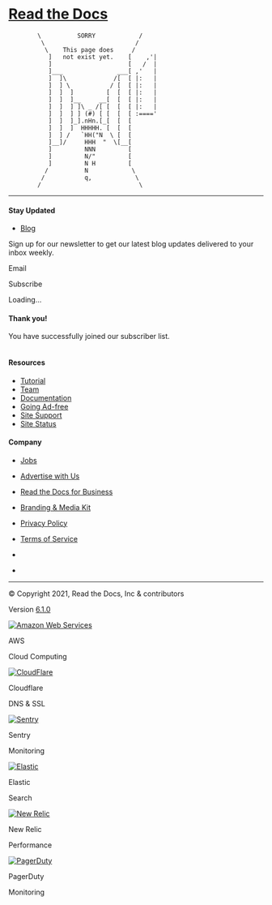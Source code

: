 # [Read the Docs](//readthedocs.org)

            \          SORRY            /
             \                         /
              \    This page does     /
               ]   not exist yet.    [    ,'|
               ]                     [   /  |
               ]___               ___[ ,'   |
               ]  ]\             /[  [ |:   |
               ]  ] \           / [  [ |:   |
               ]  ]  ]         [  [  [ |:   |
               ]  ]  ]__     __[  [  [ |:   |
               ]  ]  ] ]\ _ /[ [  [  [ |:   |
               ]  ]  ] ] (#) [ [  [  [ :===='
               ]  ]  ]_].nHn.[_[  [  [
               ]  ]  ]  HHHHH. [  [  [
               ]  ] /   `HH("N  \ [  [
               ]__]/     HHH  "  \[__[
               ]         NNN         [
               ]         N/"         [
               ]         N H         [
              /          N            \
             /           q,            \
            /                           \

---

#### Stay Updated

- [Blog](https://blog.readthedocs.com/)

Sign up for our newsletter to get our latest blog updates delivered to your inbox weekly.

Email

Subscribe

<span class="sr-only">Loading...</span>

#### Thank you!

You have successfully joined our subscriber list.

<img src="https://track.mailerlite.com/webforms/o/4726913/t0a9l4?v1632124791" style="max-width:1px;max-height:1px;visibility:hidden;padding:0;margin:0;display:block" data-border="0" width="1" height="1" alt="." />

#### Resources

- [Tutorial](https://docs.readthedocs.io/page/tutorial/)
- [Team](https://docs.readthedocs.io/page/team.html)
- [Documentation](https://docs.readthedocs.io)
- [Going Ad-free](https://readthedocs.org/sustainability/)
- [Site Support](https://readthedocs.org/support/)
- [Site Status](http://status.readthedocs.com/)

#### Company

- [Jobs](http://blog.readthedocs.com/jobs/)
- [Advertise with Us](https://www.ethicalads.io/advertisers/?ref=rtd)
- [Read the Docs for Business](https://readthedocs.com)
- [Branding & Media Kit](https://read-the-docs-guidelines.readthedocs-hosted.com/)
- [Privacy Policy](https://docs.readthedocs.io/page/privacy-policy.html)
- [Terms of Service](https://docs.readthedocs.io/page/terms-of-service.html)

- [<span class="icon github"></span>](https://github.com/rtfd/readthedocs.org)
- [<span class="icon twitter"></span>](https://twitter.com/readthedocs)

---

<span class="small">© Copyright 2021, Read the Docs, Inc & contributors</span>

<span class="small">Version [6.1.0](http://docs.readthedocs.io/page/changelog.html)</span>

<a href="https://aws.amazon.com" class="sponsor"><img src="https://readthedocs-static-prod.s3.amazonaws.com/images/sponsors/aws.e8af7274bc7e.png" class="sponsor-image" alt="Amazon Web Services" /></a>

AWS

Cloud Computing

<a href="https://cloudflare.com" class="sponsor"><img src="https://readthedocs-static-prod.s3.amazonaws.com/images/sponsors/cloudflare.d6e78f9ba0ea.png" class="sponsor-image" alt="CloudFlare" /></a>

Cloudflare

DNS & SSL

<a href="https://sentry.io/" class="sponsor"><img src="https://readthedocs-static-prod.s3.amazonaws.com/images/sponsors/sentry.69bffb7378b8.png" class="sponsor-image" alt="Sentry" /></a>

Sentry

Monitoring

<a href="https://www.elastic.co/" class="sponsor"><img src="https://readthedocs-static-prod.s3.amazonaws.com/images/sponsors/elastic.933a07e99e1c.png" class="sponsor-image" alt="Elastic" /></a>

Elastic

Search

<a href="https://newrelic.com/" class="sponsor"><img src="https://readthedocs-static-prod.s3.amazonaws.com/images/sponsors/newrelic.7b6a28df19ab.png" class="sponsor-image" alt="New Relic" /></a>

New Relic

Performance

<a href="https://www.pagerduty.com/" class="sponsor"><img src="https://readthedocs-static-prod.s3.amazonaws.com/images/sponsors/pagerduty.7cb28e10b7ae.png" class="sponsor-image" alt="PagerDuty" /></a>

PagerDuty

Monitoring
